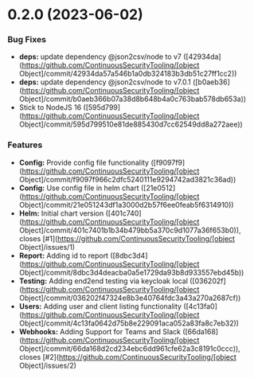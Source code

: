 # 0.2.0 (2023-06-02)


### Bug Fixes

* **deps:** update dependency @json2csv/node to v7 ([42934da](https://github.com/ContinuousSecurityTooling/[object Object]/commit/42934da57a546b1a0db324183b3db51c27ff1cc2))
* **deps:** update dependency @json2csv/node to v7.0.1 ([b0aeb36](https://github.com/ContinuousSecurityTooling/[object Object]/commit/b0aeb366b07a38d8b648b4a0c763bab578db653a))
* Stick to NodeJS 16 ([595d799](https://github.com/ContinuousSecurityTooling/[object Object]/commit/595d799510e81de885430d7cc62549dd8a272aee))


### Features

* **Config:** Provide config file functionality ([f9097f9](https://github.com/ContinuousSecurityTooling/[object Object]/commit/f9097f966c2dfc5240111e9294742ad3821c36ad))
* **Config:** Use config file in helm chart ([21e0512](https://github.com/ContinuousSecurityTooling/[object Object]/commit/21e051243df1a3000d2b57f6ee0feab5f6314910))
* **Helm:** Initial chart version ([401c740](https://github.com/ContinuousSecurityTooling/[object Object]/commit/401c7401b1b34b479bb5a370c9d1077a36f653b0)), closes [#1](https://github.com/ContinuousSecurityTooling/[object Object]/issues/1)
* **Report:** Adding id to report ([8dbc3d4](https://github.com/ContinuousSecurityTooling/[object Object]/commit/8dbc3d4deacba0a5e1729da93b8d933557ebd45b))
* **Testing:** Adding end2end testing via keycloak local ([036202f](https://github.com/ContinuousSecurityTooling/[object Object]/commit/036202f47324e8b3e40764fdc3a43a270a2687cf))
* **Users:** Adding user and client listing functionality ([4c13fa0](https://github.com/ContinuousSecurityTooling/[object Object]/commit/4c13fa0642d75b8e229091aca052a83fa8c7eb32))
* **Webhooks:** Adding Support for Teams and Slack ([66da168](https://github.com/ContinuousSecurityTooling/[object Object]/commit/66da168d2cd234ebc6dd961cfe62a3c8191c0ccc)), closes [#2](https://github.com/ContinuousSecurityTooling/[object Object]/issues/2)



